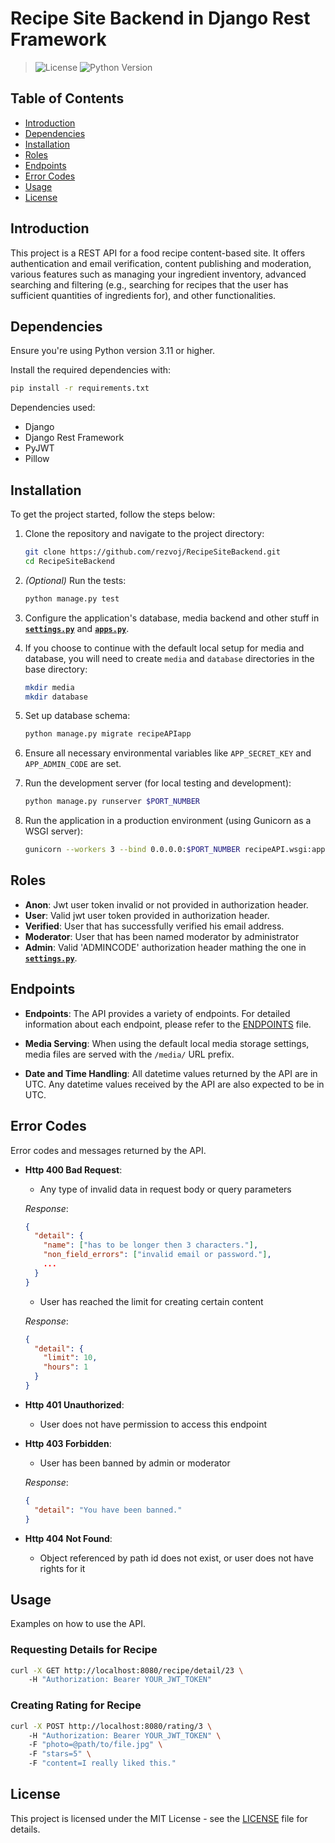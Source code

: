 # Recipe Site Backend in Django Rest Framework

> ![License](https://img.shields.io/badge/license-MIT-blue.svg) ![Python Version](https://img.shields.io/badge/python-3.11-blue)


## Table of Contents

- [Introduction](#introduction)
- [Dependencies](#dependencies)
- [Installation](#installation)
- [Roles](#roles)
- [Endpoints](#endpoints)
- [Error Codes](#error-codes)
- [Usage](#usage)
- [License](#license)


## Introduction

This project is a REST API for a food recipe content-based site. It offers authentication and email verification, content publishing and moderation, various features such as managing your ingredient inventory, advanced searching and filtering (e.g., searching for recipes that the user has sufficient quantities of ingredients for), and other functionalities.


## Dependencies

Ensure you're using Python version 3.11 or higher.

Install the required dependencies with:
```bash
pip install -r requirements.txt
```

Dependencies used:
- Django
- Django Rest Framework
- PyJWT
- Pillow


## Installation

To get the project started, follow the steps below:

1. Clone the repository and navigate to the project directory:
    ```bash
    git clone https://github.com/rezvoj/RecipeSiteBackend.git
    cd RecipeSiteBackend
    ```

2. *(Optional)* Run the tests:
    ```bash
    python manage.py test
    ```

3. Configure the application's database, media backend and other stuff in [**`settings.py`**](recipeAPI/settings.py) and [**`apps.py`**](recipeAPIapp/apps.py).

4. If you choose to continue with the default local setup for media and database, you will need to create `media` and `database` directories in the base directory:
    ```bash
    mkdir media
    mkdir database
    ```

5. Set up database schema:
    ```bash
    python manage.py migrate recipeAPIapp
    ```

6. Ensure all necessary environmental variables like `APP_SECRET_KEY` and `APP_ADMIN_CODE` are set.

7. Run the development server (for local testing and development):
    ```bash
    python manage.py runserver $PORT_NUMBER
    ```

8. Run the application in a production environment (using Gunicorn as a WSGI server):
    ```bash
    gunicorn --workers 3 --bind 0.0.0.0:$PORT_NUMBER recipeAPI.wsgi:application
    ```


## Roles

- **Anon**: Jwt user token invalid or not provided in authorization header.
- **User**: Valid jwt user token provided in authorization header.
- **Verified**: User that has successfully verified his email address.
- **Moderator**: User that has been named moderator by administrator
- **Admin**: Valid 'ADMINCODE' authorization header mathing the one in [**`settings.py`**](recipeAPI/settings.py).


## Endpoints

- **Endpoints**: The API provides a variety of endpoints. For detailed information about each endpoint, please refer to the [ENDPOINTS](ENDPOINTS.md) file.

- **Media Serving**: When using the default local media storage settings, media files are served with the `/media/` URL prefix.

- **Date and Time Handling**: All datetime values returned by the API are in UTC. Any datetime values received by the API are also expected to be in UTC.


## Error Codes

Error codes and messages returned by the API.

- **Http 400 Bad Request**:

    - Any type of invalid data in request body or query parameters

    _Response_:
    ```json
    {
      "detail": {
        "name": ["has to be longer then 3 characters."],
        "non_field_errors": ["invalid email or password."],
        ...
      }
    }
    ```
    
    - User has reached the limit for creating certain content

    _Response_:
    ```json
    {
      "detail": {
        "limit": 10, 
        "hours": 1
      }
    }
    ```

- **Http 401 Unauthorized**:

    - User does not have permission to access this endpoint 

- **Http 403 Forbidden**:

    - User has been banned by admin or moderator 

    _Response_:
    ```json
    {
      "detail": "You have been banned."
    }
    ```

- **Http 404 Not Found**:

    - Object referenced by path id does not exist, or user does not have rights for it


## Usage

Examples on how to use the API.

### Requesting Details for Recipe

```bash
curl -X GET http://localhost:8080/recipe/detail/23 \ 
    -H "Authorization: Bearer YOUR_JWT_TOKEN"
```

### Creating Rating for Recipe

```bash
curl -X POST http://localhost:8080/rating/3 \ 
    -H "Authorization: Bearer YOUR_JWT_TOKEN" \ 
    -F "photo=@path/to/file.jpg" \ 
    -F "stars=5" \ 
    -F "content=I really liked this."
```


## License

This project is licensed under the MIT License - see the [LICENSE](LICENSE) file for details.
